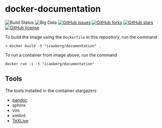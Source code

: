 # docker-documentation

![Build Status](https://travis-ci.org/icaoberg/docker-documentation.svg?branch=master)
![Big Data](https://img.shields.io/badge/big%20data-true-blue.svg)
[![GitHub issues](https://img.shields.io/github/issues/icaoberg/docker-documentation.svg)](https://github.com/icaoberg/docker-documentation/issues)
[![GitHub forks](https://img.shields.io/github/forks/icaoberg/docker-documentation.svg)](https://github.com/icaoberg/docker-documentation/network)
[![GitHub stars](https://img.shields.io/github/stars/icaoberg/docker-documentation.svg)](https://github.com/icaoberg/docker-documentation/stargazers)
[![GitHub license](https://img.shields.io/badge/license-GPLv3-blue.svg)](https://raw.githubusercontent.com/icaoberg/docker-documentation/master/LICENSE)

To build the image using the `Dockerfile` in this repository, run the command

```
➜ docker build -t "icaoberg/documentation" .
```

To run a container from image above, run the command

```
docker run -i -t "icaoberg/documentation"
```

## Tools
The tools installed in the container stargazers
* [pandoc](https://pandoc.org/)
* sphinx
* vim
* xmllint
* [TeXLive](https://www.tug.org/texlive/)
